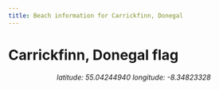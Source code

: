 ```yaml
---
title: Beach information for Carrickfinn, Donegal
---
```

# Carrickfinn, Donegal <span class="material-icons" color="blue">flag</span>

<div align="center"><i>latitude: 55.04244940 longitude: -8.34823328</i></div>